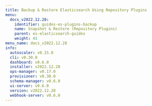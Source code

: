 ```yaml
---
title: Backup & Restore Elasticsearch Using Repository Plugins
menu:
  docs_v2022.12.28:
    identifier: guides-es-plugins-backup
    name: Snapshot & Restore (Repository Plugins)
    parent: es-elasticsearch-guides
    weight: 41
menu_name: docs_v2022.12.28
info:
  autoscaler: v0.15.0
  cli: v0.30.0
  dashboard: v0.6.0
  installer: v2022.12.28
  ops-manager: v0.17.0
  provisioner: v0.30.0
  schema-manager: v0.6.0
  ui-server: v0.6.0
  version: v2022.12.28
  webhook-server: v0.6.0
---
```


